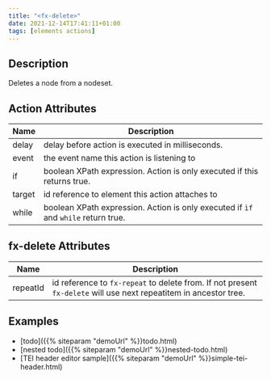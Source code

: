 ```yaml
---
title: "<fx-delete>"
date: 2021-12-14T17:41:11+01:00
tags: [elements actions]
---
```


## Description

Deletes a node from a nodeset.

## Action Attributes

| Name | Description |
|------|-------------|
| delay | delay before action is executed in milliseconds. |
| event | the event name this action is listening to |
| if | boolean XPath expression. Action is only executed if this returns true. |
| target | id reference to element this action attaches to |
| while | boolean XPath expression. Action is only executed if `ìf` and `while` return true. |

## fx-delete Attributes

| Name | Description |
|------|-------------|
| repeatId | id reference to `fx-repeat` to delete from. If not present `fx-delete` will use next repeatitem in ancestor tree. |


## Examples

* [todo]({{% siteparam "demoUrl" %}}todo.html)
* [nested todo]({{% siteparam "demoUrl" %}}nested-todo.html)
* [TEI header editor sample]({{% siteparam "demoUrl" %}}simple-tei-header.html)




